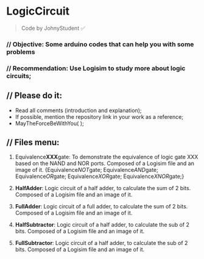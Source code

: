 # LogicCircuit
> Code by JohnyStudent :white_check_mark:
### // Objective: Some arduino codes that can help you with some problems
### // Recommendation: Use Logisim to study more about logic circuits;
## // Please do it:
  - Read all comments (introduction and explanation);
  - If possible, mention the repository link in your work as a reference;
  - MayTheForceBeWithYou( );

## // Files menu:
  1. Equivalence**XXX**gate: To demonstrate the equivalence of logic gate XXX based on the NAND and NOR ports. Composed of a Logisim file and an image of it.
 {Equivalence*NOT*gate; Equivalence*AND*gate; Equivalence*OR*gate; Equivalence*XOR*gate; Equivalence*XNOR*gate;}
  
  2. **HalfAdder**: Logic circuit of a half adder, to calculate the sum of 2 bits. Composed of a Logisim file and an image of it.
  3. **FullAdder**: Logic circuit of a full adder, to calculate the sum of 2 bits. Composed of a Logisim file and an image of it.
  4. **HalfSubtractor**: Logic circuit of a half adder, to calculate the sub of 2 bits. Composed of a Logisim file and an image of it.
  5. **FullSubtractor**: Logic circuit of a half adder, to calculate the sub of 2 bits. Composed of a Logisim file and an image of it.
